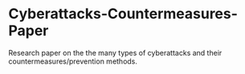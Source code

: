 # Cyberattacks-Countermeasures-Paper
Research paper on the the many types of cyberattacks and their countermeasures/prevention methods.
